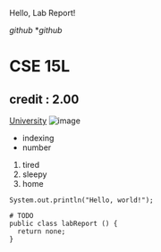 Hello, Lab Report!

*github*
**github*

# CSE 15L
## credit : 2.00

[University](https://ucsd.edu/)
![image](https://cdn.europosters.eu/image/1300/posters/liverpool-fc-you-ll-never-walk-alone-i86327.jpg)

- indexing
- number

1. tired
2. sleepy
3. home

`System.out.println("Hello, world!");`

```
# TODO
public class labReport () {
  return none;
}
```
